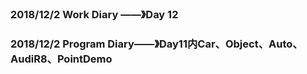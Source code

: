 ### 2018/12/2	Work Diary	——》Day 12

### 2018/12/2	Program Diary——》Day11内Car、Object、Auto、AudiR8、PointDemo